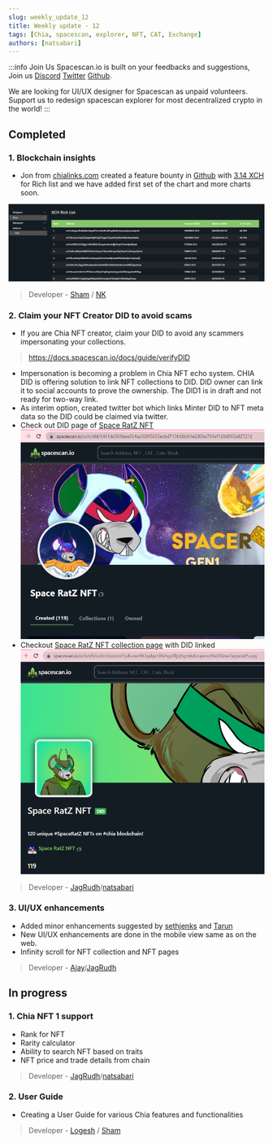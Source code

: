 ```yaml
---
slug: weekly_update_12
title: Weekly update - 12
tags: [Chia, spacescan, explorer, NFT, CAT, Exchange]
authors: [natsabari]
---
```

:::info Join Us
Spacescan.io is built on your feedbacks and suggestions, Join us [Discord](https://discord.gg/Bb4sj3Bg9P)  [Twitter](https://twitter.com/spacescan_io) [Github](https://github.com/spacescan-io).

We are looking for UI/UX designer for Spacescan as unpaid volunteers. Support us to redesign spacescan explorer for most decentralized crypto in the world!
:::

## Completed

### 1. Blockchain insights
- Jon from [chialinks.com](https://chialinks.com/) created a feature bounty in [Github](https://github.com/spacescan-io/web/issues/54) with [3.14 XCH](https://www.spacescan.io/xch/coin/0x771cde950b235e9513c66a3542865cf70587417adf529be8c42485040e4d4191)  for Rich list and we have added first set of the chart and more charts soon.

![nft](./rich.png)

> Developer - [Sham](https://twitter.com/shamhiruthik) / [NK](https://twitter.com/nandhakumar1033)



### 2. Claim your NFT Creator DID to avoid scams
- If you are Chia NFT creator, claim your DID to avoid any scammers impersonating your collections.

> https://docs.spacescan.io/docs/guide/verifyDID

- Impersonation is becoming a problem in Chia NFT echo system. CHIA DID is offering solution to link NFT collections to DID. DID owner can link it to social accounts to prove the ownership. 
The DID1 is in draft and not ready for two-way link.
- As interim option, created twitter bot which links Minter DID to NFT meta data so the DID could be claimed via twitter.
- Check out DID page of [Space RatZ NFT](https://www.spacescan.io/xch/did/3461dc504bea934aa500f5635ecbd713fc00c84e2d9ba704af120d983a827212)
![did](./DID.png)
- Checkout [Space RatZ NFT collection page](https://www.spacescan.io/xch/nft/collection/col1jvfuzwe963gdgchl8vhgz0fjjq5gm6dcrujwrxz9nd30ew7xppvskt5upq) with DID linked
![col](./collection_mark.png)

> Developer - [JagRudh](https://twitter.com/JagRudhChia)/[natsabari](https://twitter.com/natsaba)

### 3. UI/UX enhancements
- Added minor enhancements suggested by [sethjenks](https://twitter.com/sethjenks) and [Tarun](https://twitter.com/neuro_tarun)
- New UI/UX enhancements are done in the mobile view same as on the web.
- Infinity scroll for NFT collection and NFT pages
> Developer - [Ajay](https://twitter.com/AjayBenadict)/[JagRudh](https://twitter.com/JagRudhChia)

## In progress
### 1. Chia NFT 1 support
- Rank for NFT
- Rarity calculator
- Ability to search NFT based on traits 
- NFT price and trade details from chain
> Developer - [JagRudh](https://twitter.com/JagRudhChia)/[natsabari](https://twitter.com/natsaba)

### 2. User Guide
- Creating a User Guide for various Chia features and functionalities 
> Developer - [Logesh](https://twitter.com/Logeshn1812) / [Sham](https://twitter.com/shamhiruthik) 
